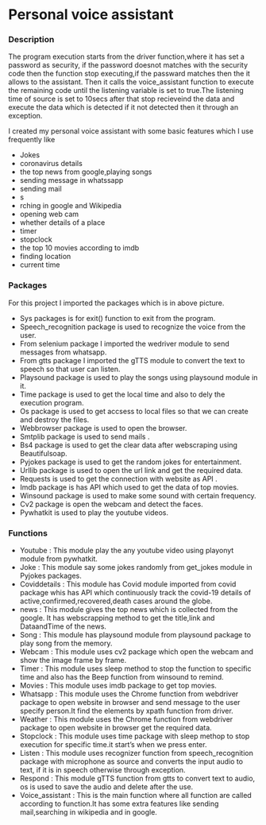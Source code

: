 <h1>Personal voice assistant</h1>

<h3>Description</h3>
<p>The program execution starts from the driver function,where it has set a password as security, if the password doesnot matches with the security code then the function stop executing,if the passward matches then the it allows to the assistant. Then it calls the voice_assistant function to execute the remaining code until the listening variable  is set to true.The listening time of source is set to 10secs after that   stop recieveind the data and execute the data which is detected if it not detected then  it through an exception.</p>
<p>I created my personal voice assistant with some basic features which I use frequently like </p>
<ul><li>Jokes</li>
<li>coronavirus details</li>
<li>the top news from google,playing songs</li>
<li>sending message in whatssapp</li>
<li>sending mail</li>
<li>s<li>rching in google and Wikipedia</li>
<li>opening web cam</li>
<li>whether details of a place</li>
<li>timer</li>
<li>stopclock</li>
<li>the top 10 movies according to imdb</li>
<li>finding location</li>
<li>current time</li>
</ul>




<h3>Packages</h3>
<p>For this project I imported the packages which is in above picture.</p>
<ul><li>Sys packages is for exit() function to exit from the program.</li>
<li>Speech_recognition package  is used to recognize the voice from the user.</li>
<li>From selenium package I imported the wedriver module to send messages from whatsapp.</li>
<li>From gtts package I imported the gTTS module to convert the text to speech so that user can listen.</li>
<li>Playsound package is used to play the songs using playsound module in it.</li>
<li>Time package is used to get the local time and also to dely the execution program.</li>
<li>Os package is used to get accsess to local files so that we can create and destroy the files.</li>
<li>Webbrowser package is used to open the browser.</li>
<li>Smtplib package is used to send mails .</li>
<li>Bs4 package is used to get the clear data after webscraping using Beautifulsoap.</li>
<li>Pyjokes package is used to get the random jokes for entertainment.</li>
<li>Urllib package is used to open the url link and get the required data.</li>
<li>Requests is used to get the connection with website  as API .</li>
<li>Imdb package is has API which used to get the data of top movies.</li>
<li>Winsound package is used to make some sound with certain frequency.</li>
<li>Cv2 package is open the webcam and detect the faces.</li>
<li>Pywhatkit is used to play the youtube videos.</li>
</ul>

<h3>Functions</h3>
<ul><li>Youtube : This module play the any youtube video using playonyt module from pywhatkit.</li>
<li>Joke : This module say some jokes randomly from get_jokes module in Pyjokes packages.</li>
<li>Coviddetails : This module has Covid module imported from covid package whis has API which continuously track the covid-19 details of active,confirmed,recovered,death cases around the globe.</li>
<li>news : This module gives the top news which is collected from the google. It has webscrapping method to get the title,link and DataandTime of the news.</li>
<li>Song : This module has playsound module from playsound package to play song from the memory.</li>
<li>Webcam : This module uses cv2 package which open the webcam and show the image frame by frame.</li>
<li>Timer : This module uses sleep method to stop the function to specific time and also has the Beep function from winsound to remind.</li>
<li>Movies :  This module uses imdb package to get top movies.</li>
<li>Whatsapp : This module uses the Chrome function from webdriver package to open website in browser and send message to the user specify person.It find the elements by xpath function from driver.</li>
<li>Weather : This module uses the Chrome function from webdriver package to open website in browser get the required data.</li>
<li>Stopclock : This module uses time package with sleep methop to stop execution for specific time.it start’s when we press enter.</li>
<li>Listen : This module uses recognizer function from speech_recognition package with microphone as source and converts the input audio to text, if it is in speech otherwise through exception.</li>
<li>Respond : This module gTTS function from gtts to convert text to audio, os is used to save the audio and delete after the use.</li>
<li>Voice_assistant : This is the main function where all function are called according to function.It has some extra features like sending mail,searching in wikipedia and in google.</li>
<ul>
